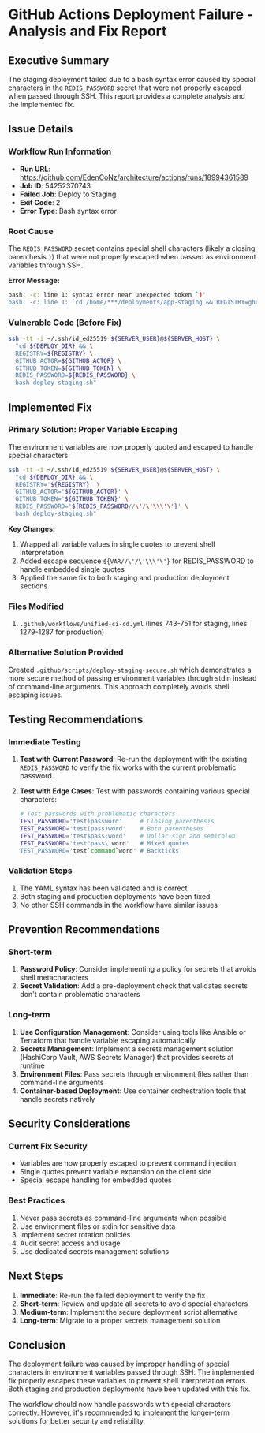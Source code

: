 # GitHub Actions Deployment Failure - Analysis and Fix Report

## Executive Summary
The staging deployment failed due to a bash syntax error caused by special characters in the `REDIS_PASSWORD` secret that were not properly escaped when passed through SSH. This report provides a complete analysis and the implemented fix.

## Issue Details

### Workflow Run Information
- **Run URL**: https://github.com/EdenCoNz/architecture/actions/runs/18994361589
- **Job ID**: 54252370743
- **Failed Job**: Deploy to Staging
- **Exit Code**: 2
- **Error Type**: Bash syntax error

### Root Cause
The `REDIS_PASSWORD` secret contains special shell characters (likely a closing parenthesis `)`) that were not properly escaped when passed as environment variables through SSH.

**Error Message:**
```bash
bash: -c: line 1: syntax error near unexpected token `)'
bash: -c: line 1: `cd /home/***/deployments/app-staging && REGISTRY=ghcr.io GITHUB_ACTOR=EdenCoNz GITHUB_TOKEN=*** REDIS_PASSWORD=*** bash deploy-staging.sh'
```

### Vulnerable Code (Before Fix)
```bash
ssh -tt -i ~/.ssh/id_ed25519 ${SERVER_USER}@${SERVER_HOST} \
  "cd ${DEPLOY_DIR} && \
  REGISTRY=${REGISTRY} \
  GITHUB_ACTOR=${GITHUB_ACTOR} \
  GITHUB_TOKEN=${GITHUB_TOKEN} \
  REDIS_PASSWORD=${REDIS_PASSWORD} \
  bash deploy-staging.sh"
```

## Implemented Fix

### Primary Solution: Proper Variable Escaping
The environment variables are now properly quoted and escaped to handle special characters:

```bash
ssh -tt -i ~/.ssh/id_ed25519 ${SERVER_USER}@${SERVER_HOST} \
  "cd ${DEPLOY_DIR} && \
  REGISTRY='${REGISTRY}' \
  GITHUB_ACTOR='${GITHUB_ACTOR}' \
  GITHUB_TOKEN='${GITHUB_TOKEN}' \
  REDIS_PASSWORD='${REDIS_PASSWORD//\'/\'\\\'\'}' \
  bash deploy-staging.sh"
```

**Key Changes:**
1. Wrapped all variable values in single quotes to prevent shell interpretation
2. Added escape sequence `${VAR//\'/\'\\\'\'}` for REDIS_PASSWORD to handle embedded single quotes
3. Applied the same fix to both staging and production deployment sections

### Files Modified
1. `.github/workflows/unified-ci-cd.yml` (lines 743-751 for staging, lines 1279-1287 for production)

### Alternative Solution Provided
Created `.github/scripts/deploy-staging-secure.sh` which demonstrates a more secure method of passing environment variables through stdin instead of command-line arguments. This approach completely avoids shell escaping issues.

## Testing Recommendations

### Immediate Testing
1. **Test with Current Password**: Re-run the deployment with the existing `REDIS_PASSWORD` to verify the fix works with the current problematic password.

2. **Test with Edge Cases**: Test with passwords containing various special characters:
   ```bash
   # Test passwords with problematic characters
   TEST_PASSWORD='test)password'     # Closing parenthesis
   TEST_PASSWORD='test(pass)word'    # Both parentheses
   TEST_PASSWORD='test$pass;word'    # Dollar sign and semicolon
   TEST_PASSWORD='test"pass\'word'   # Mixed quotes
   TEST_PASSWORD='test`command`word' # Backticks
   ```

### Validation Steps
1. The YAML syntax has been validated and is correct
2. Both staging and production deployments have been fixed
3. No other SSH commands in the workflow have similar issues

## Prevention Recommendations

### Short-term
1. **Password Policy**: Consider implementing a policy for secrets that avoids shell metacharacters
2. **Secret Validation**: Add a pre-deployment check that validates secrets don't contain problematic characters

### Long-term
1. **Use Configuration Management**: Consider using tools like Ansible or Terraform that handle variable escaping automatically
2. **Secrets Management**: Implement a secrets management solution (HashiCorp Vault, AWS Secrets Manager) that provides secrets at runtime
3. **Environment Files**: Pass secrets through environment files rather than command-line arguments
4. **Container-based Deployment**: Use container orchestration tools that handle secrets natively

## Security Considerations

### Current Fix Security
- Variables are now properly escaped to prevent command injection
- Single quotes prevent variable expansion on the client side
- Special escape handling for embedded quotes

### Best Practices
1. Never pass secrets as command-line arguments when possible
2. Use environment files or stdin for sensitive data
3. Implement secret rotation policies
4. Audit secret access and usage
5. Use dedicated secrets management solutions

## Next Steps

1. **Immediate**: Re-run the failed deployment to verify the fix
2. **Short-term**: Review and update all secrets to avoid special characters
3. **Medium-term**: Implement the secure deployment script alternative
4. **Long-term**: Migrate to a proper secrets management solution

## Conclusion
The deployment failure was caused by improper handling of special characters in environment variables passed through SSH. The implemented fix properly escapes these variables to prevent shell interpretation errors. Both staging and production deployments have been updated with this fix.

The workflow should now handle passwords with special characters correctly. However, it's recommended to implement the longer-term solutions for better security and reliability.
